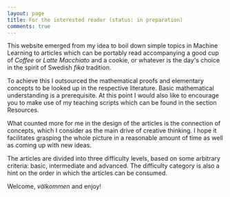 ```yaml
---
layout: page
title: For the interested reader (status: in preparation)
comments: true
---
```


This website emerged from my idea to boil down simple topics in Machine Learning to articles which can be portably read accompanying a good cup of *Coffee* or *Latte Macchiato* and a cookie, or whatever is the day's choice in the spirit of Swedish *fika* tradition. 

To achieve this I outsourced the mathematical proofs and elementary concepts to be looked up in the respective literature. Basic mathematical understanding is a prerequisite. At this point I would also like to encourage you to make use of my teaching scripts which can be found in the section Resources.

What counted more for me in the design of the articles is the connection of concepts, which I consider as the main drive of creative thinking. I hope it facilitates grasping the whole picture in a reasonable amount of time as well as coming up with new ideas. 

The articles are divided into three difficulty levels, based on some arbitrary criteria: basic, intermediate and advanced. The difficulty category is also a hint on the order in which the articles can be consumed. 

Welcome, *välkommen* and enjoy! 

<!--![jekyll template mediumish]({{site.baseurl}}/assets/images/mediumish-jekyll-template.png){: .shadow}-->


<!--<a href="https://www.buymeacoffee.com/sal" target="_blank"><img src="https://www.buymeacoffee.com/assets/img/custom_images/orange_img.png" alt="Buy Me A Coffee" style="height: auto !important;width: auto !important;" ></a>-->

